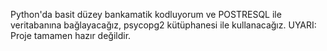 Python'da basit düzey bankamatik kodluyorum ve POSTRESQL ile veritabanına bağlayacağız, psycopg2 kütüphanesi ile kullanacağız.
UYARI: Proje tamamen hazır değildir.
